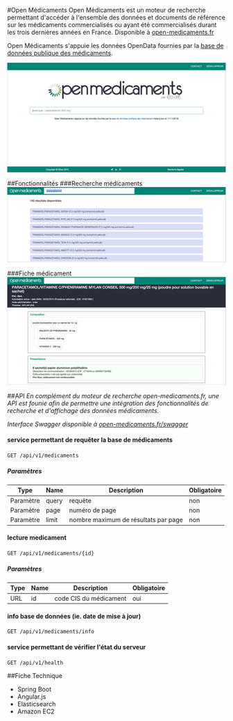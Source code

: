 #Open Médicaments
Open Médicaments est un moteur de recherche permettant d'accéder à l'ensemble des données et documents de référence sur les médicaments commercialisés ou ayant été commercialisés durant les trois dernières années en France. Disponible à  [open-medicaments.fr](http://open-medicaments.fr)

Open Médicaments s'appuie les données OpenData fournies par la [base de données publique des médicaments](http://base-donnees-publique.medicaments.gouv.fr/index.php).

<img src="https://github.com/Ellixo/MedicamentDB/blob/master/doc/screenshot-home.png" alt="Open Médicaments" width="700px"/>

##Fonctionnalités
###Recherche médicaments
<img src="https://github.com/Ellixo/MedicamentDB/blob/master/doc/screenshot-recherche.png" alt="Recherche médicaments" width="700px"/>

###Fiche médicament
<img src="https://github.com/Ellixo/MedicamentDB/blob/master/doc/screenshot-fiche.png" alt="Fiche médicament" width="700px"/>

##API
*En complément du moteur de recherche open-medicaments.fr, une API est founie afin de permettre une intégration des fonctionnalités de recherche et d'affichage des données médicaments.*

*Interface Swagger disponible à [open-medicaments.fr/swagger](http://open-medicaments.fr/swagger-ui.html)*

#### service permettant de requêter la base de médicaments
```
GET /api/v1/medicaments
```

##### Paramètres
|Type|Name|Description|Obligatoire|
|----|----|----|----|
|Paramètre|query|requête|non|
|Paramètre|page|numéro de page|non|
|Paramètre|limit|nombre maximum de résultats par page|non|

#### lecture medicament
```
GET /api/v1/medicaments/{id}
```

##### Paramètres
|Type|Name|Description|Obligatoire|
|----|----|----|----|
|URL|id|code CIS du médicament|oui|

#### info base de données (ie. date de mise à jour)
```
GET /api/v1/medicaments/info
```
#### service permettant de vérifier l'état du serveur
```
GET /api/v1/health
```

##Fiche Technique
- Spring Boot
- Angular.js
- Elasticsearch
- Amazon EC2
